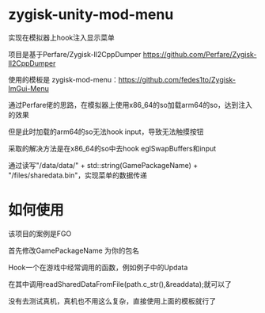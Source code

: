 # zygisk-unity-mod-menu
实现在模拟器上hook注入显示菜单

项目是基于Perfare/Zygisk-Il2CppDumper https://github.com/Perfare/Zygisk-Il2CppDumper

使用的模板是 zygisk-mod-menu：https://github.com/fedes1to/Zygisk-ImGui-Menu

通过Perfare佬的思路，在模拟器上使用x86_64的so加载arm64的so，达到注入的效果

但是此时加载的arm64的so无法hook input，导致无法触摸按钮

采取的解决方法是在x86_64的so中去hook eglSwapBuffers和input

通过读写"/data/data/" + std::string(GamePackageName) + "/files/sharedata.bin"，实现菜单的数据传递


# 如何使用
该项目的案例是FGO

首先修改GamePackageName 为你的包名

Hook一个在游戏中经常调用的函数，例如例子中的Updata

在其中调用readSharedDataFromFile(path.c_str(),&readdata);就可以了

没有去测试真机，真机也不用这么复杂，直接使用上面的模板就行了

